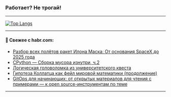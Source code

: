 ### Работает? Не трогай!

---
<!--
#### 🛠️ Technical stack:

![Java](https://img.shields.io/badge/Java-informational?logo=Oracle&style=flat&logoColor=white&color=FF4500)
![Kotlin](https://img.shields.io/badge/Kotlin-informational?logo=Kotlin&style=flat&logoColor=white&color=774D97)
![TS](https://img.shields.io/badge/TypeScript-informational?logo=typeScript&style=flat&logoColor=black&color=017acc)
![Python](https://img.shields.io/badge/Python-informational?logo=Python&style=flat&logoColor=black&color=ffdd54) <br>
![Spring](https://img.shields.io/badge/Spring-informational?logo=Spring&style=flat&logoColor=white&color=6DB33F) 
![SpringBoot](https://img.shields.io/badge/SpringBoot-informational?logo=SpringBoot&style=flat&logoColor=white&color=6DB33F)
![Nest](https://img.shields.io/badge/NestJS-informational?logo=NestJS&style=flat&logoColor=white&color=E0234E) 
![NodeJS](https://img.shields.io/badge/NodeJS-informational?logo=node.js&style=flat&logoColor=white&color=70A760)<br>
![PostgreSQL](https://img.shields.io/badge/PostgreSQL-informational?logo=PostgreSQL&style=flat&logoColor=white&color=DAA520)
![MongoDB](https://img.shields.io/badge/MongoDB-informational?logo=MongoDB&style=flat&logoColor=white&color=870000)
![Apache](https://img.shields.io/badge/Apache-informational?logo=apache&style=flat&logoColor=white&color=f74e28)

___ 
-->

<!--- #### 🛠️ : --->

[![Top Langs](https://github-readme-stats-82jvfl3w3-advtsettinggmailcoms-projects.vercel.app/api/top-langs/?username=zloylis&langs_count=10&hide_title=true&title_color=e6edf3&size_weight=0.5&count_weight=0.5&layout=compact&hide_progress=true&hide_border=true&theme=dracula&hide=css,makefile,cmake)](https://github.com/zloylis)

<!---


####  :octocat:&nbsp;&nbsp; Статистика:

![GitHub stats](https://github-readme-stats-u2qms2cxw-advtsettinggmailcoms-projects.vercel.app/api?username=zloylis&show_icons=true&hide_border=true&theme=dracula&title_color=e6edf3&include_all_commits=true&count_private=true&hide_rank=false&hide_title=true&rank_icon=github)
-->
---

#### 💬 Свежее с habr.com:

<!-- BLOG-POST-LIST:START -->
- [Разбор всех полётов ракет Илона Маска: От основания SpaceX до 2025 года](https://habr.com/ru/articles/951274/?utm_source=habrahabr&utm_medium=rss&utm_campaign=951274)
- [CPython — Сборка мусора изнутри, ч.2](https://habr.com/ru/articles/951250/?utm_source=habrahabr&utm_medium=rss&utm_campaign=951250)
- [Логическая головоломка из университетского квеста](https://habr.com/ru/articles/951242/?utm_source=habrahabr&utm_medium=rss&utm_campaign=951242)
- [Гипотеза Коллатца как фейл мировой математики &lpar;продолжение&rpar;](https://habr.com/ru/articles/951214/?utm_source=habrahabr&utm_medium=rss&utm_campaign=951214)
- [GitOps для начинающих: от открытых материалов для чтения с примерами — к open source-инструментам по теме](https://habr.com/ru/companies/beeline_cloud/articles/951206/?utm_source=habrahabr&utm_medium=rss&utm_campaign=951206)
<!-- BLOG-POST-LIST:END -->

---

